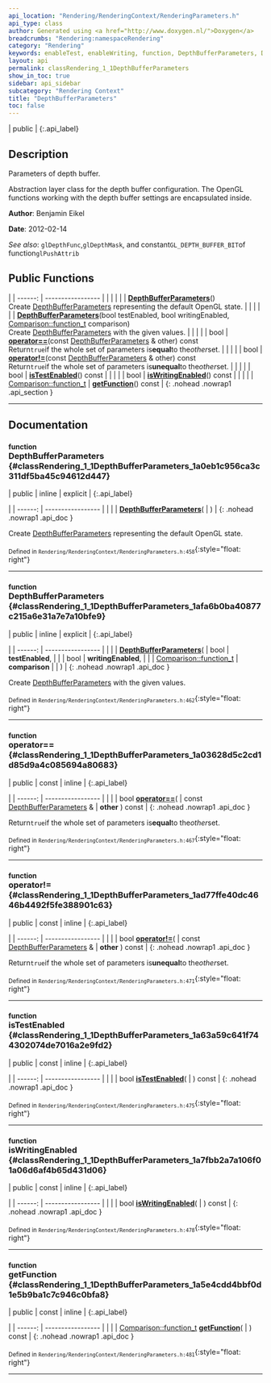 ```yaml
---
api_location: "Rendering/RenderingContext/RenderingParameters.h"
api_type: class
author: Generated using <a href="http://www.doxygen.nl/">Doxygen</a>
breadcrumbs: "Rendering:namespaceRendering"
category: "Rendering"
keywords: enableTest, enableWriting, function, DepthBufferParameters, DepthBufferParameters, isTestEnabled, isWritingEnabled, getFunction
layout: api
permalink: classRendering_1_1DepthBufferParameters
show_in_toc: true
sidebar: api_sidebar
subcategory: "Rendering Context"
title: "DepthBufferParameters"
toc: false
---
```


| public |
{:.api_label}

## Description

Parameters of depth buffer.

Abstraction layer class for the depth buffer configuration. The OpenGL functions working with the depth buffer settings are encapsulated inside.

**Author**: Benjamin Eikel



**Date**: 2012-02-14



*See also*: `glDepthFunc`,`glDepthMask`, and constant`GL_DEPTH_BUFFER_BIT`of function`glPushAttrib`





## Public Functions

|
| ------: | ----------------- |
|  | |
|  | **[DepthBufferParameters](#classRendering_1_1DepthBufferParameters_1a0eb1c956ca3c311df5ba45c94612d447)**() <br/> Create [DepthBufferParameters](classRendering_1_1DepthBufferParameters) representing the default OpenGL state. |
|  | |
|  | **[DepthBufferParameters](#classRendering_1_1DepthBufferParameters_1afa6b0ba40877c215a6e31a7e7a10bfe9)**(bool testEnabled, bool writingEnabled,  [Comparison::function_t](namespaceRendering_1_1Comparison#namespaceRendering_1_1Comparison_1a16931e86f2034b760a8a74283dddc1d5)  comparison) <br/> Create [DepthBufferParameters](classRendering_1_1DepthBufferParameters) with the given values. |
|  | |
| bool | **[operator==](#classRendering_1_1DepthBufferParameters_1a03628d5c2cd1d85d9a4c085694a80683)**(const [DepthBufferParameters](classRendering_1_1DepthBufferParameters) & other) const <br/> Return`true`if the whole set of parameters is**equal**to the*other*set. |
|  | |
| bool | **[operator!=](#classRendering_1_1DepthBufferParameters_1ad77ffe40dc4646b4492f5fe388901c63)**(const [DepthBufferParameters](classRendering_1_1DepthBufferParameters) & other) const <br/> Return`true`if the whole set of parameters is**unequal**to the*other*set. |
|  | |
| bool | **[isTestEnabled](#classRendering_1_1DepthBufferParameters_1a63a59c641f744302074de7016a2e9fd2)**() const |
|  | |
| bool | **[isWritingEnabled](#classRendering_1_1DepthBufferParameters_1a7fbb2a7a106f01a06d6af4b65d431d06)**() const |
|  | |
| [Comparison::function_t](namespaceRendering_1_1Comparison#namespaceRendering_1_1Comparison_1a16931e86f2034b760a8a74283dddc1d5) | **[getFunction](#classRendering_1_1DepthBufferParameters_1a5e4cdd4bbf0d1e5b9ba1c7c946c0bfa8)**() const |
{: .nohead .nowrap1 .api_section }


-------------------------------------------------------------------

## Documentation

### <small>function</small><br/> DepthBufferParameters {#classRendering_1_1DepthBufferParameters_1a0eb1c956ca3c311df5ba45c94612d447}

| public | inline | explicit |
{:.api_label}

|
| ------: | ----------------- |
|  |
|  **[DepthBufferParameters](#classRendering_1_1DepthBufferParameters_1a0eb1c956ca3c311df5ba45c94612d447)**( |  ) |
{: .nohead .nowrap1 .api_doc }

Create [DepthBufferParameters](classRendering_1_1DepthBufferParameters) representing the default OpenGL state.





<sub>Defined in `Rendering/RenderingContext/RenderingParameters.h:458`</sub>{:style="float: right"}

-------------------------------------------------------------------

### <small>function</small><br/> DepthBufferParameters {#classRendering_1_1DepthBufferParameters_1afa6b0ba40877c215a6e31a7e7a10bfe9}

| public | inline | explicit |
{:.api_label}

|
| ------: | ----------------- |
|  |
|  **[DepthBufferParameters](#classRendering_1_1DepthBufferParameters_1afa6b0ba40877c215a6e31a7e7a10bfe9)**( | bool | **testEnabled**, |
| | bool | **writingEnabled**, |
| |  [Comparison::function_t](namespaceRendering_1_1Comparison#namespaceRendering_1_1Comparison_1a16931e86f2034b760a8a74283dddc1d5)  | **comparison** |
|   ) |
{: .nohead .nowrap1 .api_doc }

Create [DepthBufferParameters](classRendering_1_1DepthBufferParameters) with the given values.





<sub>Defined in `Rendering/RenderingContext/RenderingParameters.h:462`</sub>{:style="float: right"}

-------------------------------------------------------------------

### <small>function</small><br/> operator== {#classRendering_1_1DepthBufferParameters_1a03628d5c2cd1d85d9a4c085694a80683}

| public | const | inline |
{:.api_label}

|
| ------: | ----------------- |
|  |
| bool **[operator==](#classRendering_1_1DepthBufferParameters_1a03628d5c2cd1d85d9a4c085694a80683)**( | const [DepthBufferParameters](classRendering_1_1DepthBufferParameters) & | **other** ) const |
{: .nohead .nowrap1 .api_doc }

Return`true`if the whole set of parameters is**equal**to the*other*set.





<sub>Defined in `Rendering/RenderingContext/RenderingParameters.h:467`</sub>{:style="float: right"}

-------------------------------------------------------------------

### <small>function</small><br/> operator!= {#classRendering_1_1DepthBufferParameters_1ad77ffe40dc4646b4492f5fe388901c63}

| public | const | inline |
{:.api_label}

|
| ------: | ----------------- |
|  |
| bool **[operator!=](#classRendering_1_1DepthBufferParameters_1ad77ffe40dc4646b4492f5fe388901c63)**( | const [DepthBufferParameters](classRendering_1_1DepthBufferParameters) & | **other** ) const |
{: .nohead .nowrap1 .api_doc }

Return`true`if the whole set of parameters is**unequal**to the*other*set.





<sub>Defined in `Rendering/RenderingContext/RenderingParameters.h:471`</sub>{:style="float: right"}

-------------------------------------------------------------------

### <small>function</small><br/> isTestEnabled {#classRendering_1_1DepthBufferParameters_1a63a59c641f744302074de7016a2e9fd2}

| public | const | inline |
{:.api_label}

|
| ------: | ----------------- |
|  |
| bool **[isTestEnabled](#classRendering_1_1DepthBufferParameters_1a63a59c641f744302074de7016a2e9fd2)**( |  ) const |
{: .nohead .nowrap1 .api_doc }





<sub>Defined in `Rendering/RenderingContext/RenderingParameters.h:475`</sub>{:style="float: right"}

-------------------------------------------------------------------

### <small>function</small><br/> isWritingEnabled {#classRendering_1_1DepthBufferParameters_1a7fbb2a7a106f01a06d6af4b65d431d06}

| public | const | inline |
{:.api_label}

|
| ------: | ----------------- |
|  |
| bool **[isWritingEnabled](#classRendering_1_1DepthBufferParameters_1a7fbb2a7a106f01a06d6af4b65d431d06)**( |  ) const |
{: .nohead .nowrap1 .api_doc }





<sub>Defined in `Rendering/RenderingContext/RenderingParameters.h:478`</sub>{:style="float: right"}

-------------------------------------------------------------------

### <small>function</small><br/> getFunction {#classRendering_1_1DepthBufferParameters_1a5e4cdd4bbf0d1e5b9ba1c7c946c0bfa8}

| public | const | inline |
{:.api_label}

|
| ------: | ----------------- |
|  |
| [Comparison::function_t](namespaceRendering_1_1Comparison#namespaceRendering_1_1Comparison_1a16931e86f2034b760a8a74283dddc1d5) **[getFunction](#classRendering_1_1DepthBufferParameters_1a5e4cdd4bbf0d1e5b9ba1c7c946c0bfa8)**( |  ) const |
{: .nohead .nowrap1 .api_doc }





<sub>Defined in `Rendering/RenderingContext/RenderingParameters.h:481`</sub>{:style="float: right"}

-------------------------------------------------------------------

